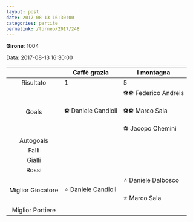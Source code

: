 ```yaml
---
layout: post
date: 2017-08-13 16:30:00
categories: partite
permalink: /torneo/2017/248
---
```

**Girone**: 1004

Data: 2017-08-13 16:30:00

| | Caffè grazia | I montagna |
|:-----:|-----|-----|
Risultato|1|5
Goals|⚽ Daniele Candioli|⚽⚽ Federico Andreis<br/><br/>⚽⚽ Marco Sala<br/><br/>⚽ Jacopo Chemini<br/>
Autogoals||
Falli||
Gialli||
Rossi||
Miglior Giocatore|⭐ Daniele Candioli<br/>|⭐ Daniele Dalbosco<br/><br/>⭐ Marco Sala<br/>
Miglior Portiere||